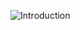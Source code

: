 ![Introduction](https://github.com/FedyaSavchuk/simplification/blob/master/src/Photo/Introduction.png)
